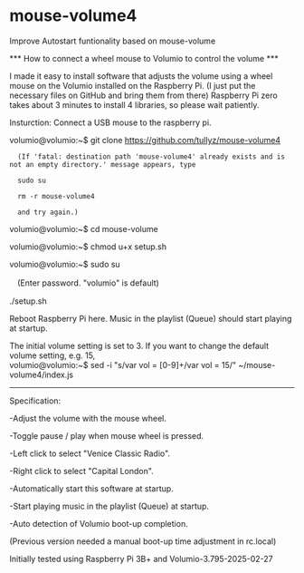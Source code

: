 # mouse-volume4
Improve Autostart funtionality based on mouse-volume

*** How to connect a wheel mouse to Volumio to control the volume ***

I made it easy to install software that adjusts the volume using a wheel mouse on the Volumio installed on the Raspberry Pi.
(I just put the necessary files on GitHub and bring them from there)
Raspberry Pi zero takes about 3 minutes to install 4 libraries, so please wait patiently.

Insturction:
Connect a USB mouse to the raspberry pi.

volumio@volumio:~$ git clone https://github.com/tullyz/mouse-volume4

	  (If 'fatal: destination path 'mouse-volume4' already exists and is not an empty directory.' message appears, type 
  
	  sudo su
  
	  rm -r mouse-volume4 
  
	  and try again.)
  
volumio@volumio:~$ cd mouse-volume

volumio@volumio:~$ chmod u+x setup.sh

volumio@volumio:~$ sudo su

　(Enter password. "volumio" is default)
 
./setup.sh

Reboot Raspberry Pi here.
Music in the playlist (Queue) should start playing at startup.

The initial volume setting is set to 3.
If you want to change the default volume setting, e.g. 15,  
volumio@volumio:~$ sed -i "s/var vol = [0-9]\+/var vol = 15/" ~/mouse-volume4/index.js




-----------------
Specification:

-Adjust the volume with the mouse wheel.

-Toggle pause / play when mouse wheel is pressed.

-Left click to select "Venice Classic Radio".

-Right click to select "Capital London".

-Automatically start this software at startup.

-Start playing music in the playlist (Queue) at startup. 

-Auto detection of Volumio boot-up completion. 

(Previous version needed a manual boot-up time adjustment in rc.local)


Initially tested using Raspberry Pi 3B+ and Volumio-3.795-2025-02-27





